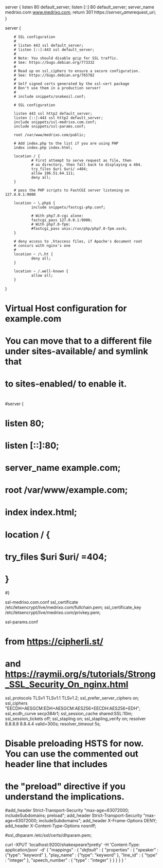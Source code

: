 server {
        listen 80 default_server;
        listen [::]:80 default_server;
        server_name medrixo.com www.medrixo.com;
        return 301 https://$server_name$request_uri;
}

server {


        # SSL configuration
        #
        # listen 443 ssl default_server;
        # listen [::]:443 ssl default_server;
        #
        # Note: You should disable gzip for SSL traffic.
        # See: https://bugs.debian.org/773332
        #
        # Read up on ssl_ciphers to ensure a secure configuration.
        # See: https://bugs.debian.org/765782
        #
        # Self signed certs generated by the ssl-cert package
        # Don't use them in a production server!
        #
        # include snippets/snakeoil.conf;

        # SSL configuration

        listen 443 ssl http2 default_server;
        listen [::]:443 ssl http2 default_server;
        include snippets/ssl-medrixo.com.conf;
        include snippets/ssl-params.conf;

        root /var/www/medrixo.com/public;

        # Add index.php to the list if you are using PHP
        index index.php index.html;

        location / {
                # First attempt to serve request as file, then
                # as directory, then fall back to displaying a 404.
                try_files $uri $uri/ =404;
                allow 106.51.64.111;
                deny all;
        }

        # pass the PHP scripts to FastCGI server listening on 127.0.0.1:9000

        location ~ \.php$ {
                include snippets/fastcgi-php.conf;

                # With php7.0-cgi alone:
                fastcgi_pass 127.0.0.1:9000;
                # With php7.0-fpm:
                #fastcgi_pass unix:/run/php/php7.0-fpm.sock;
        }

        # deny access to .htaccess files, if Apache's document root
        # concurs with nginx's one
        #
        location ~ /\.ht {
                deny all;
        }

        location ~ /.well-known {
                allow all;
        }
}


# Virtual Host configuration for example.com
#
# You can move that to a different file under sites-available/ and symlink that
# to sites-enabled/ to enable it.
#
#server {
#       listen 80;
#       listen [::]:80;
#
#       server_name example.com;
#
#       root /var/www/example.com;
#       index index.html;
#
#       location / {
#               try_files $uri $uri/ =404;
#       }
#}

ssl-medrixo.com.conf
ssl_certificate /etc/letsencrypt/live/medrixo.com/fullchain.pem;
ssl_certificate_key /etc/letsencrypt/live/medrixo.com/privkey.pem;

ssl-params.conf

# from https://cipherli.st/
# and https://raymii.org/s/tutorials/Strong_SSL_Security_On_nginx.html

ssl_protocols TLSv1 TLSv1.1 TLSv1.2;
ssl_prefer_server_ciphers on;
ssl_ciphers "EECDH+AESGCM:EDH+AESGCM:AES256+EECDH:AES256+EDH";
ssl_ecdh_curve secp384r1;
ssl_session_cache shared:SSL:10m;
ssl_session_tickets off;
ssl_stapling on;
ssl_stapling_verify on;
resolver 8.8.8.8 8.8.4.4 valid=300s;
resolver_timeout 5s;
# Disable preloading HSTS for now.  You can use the commented out header line that includes
# the "preload" directive if you understand the implications.
#add_header Strict-Transport-Security "max-age=63072000; includeSubdomains; preload";
add_header Strict-Transport-Security "max-age=63072000; includeSubdomains";
add_header X-Frame-Options DENY;
add_header X-Content-Type-Options nosniff;

#ssl_dhparam /etc/ssl/certs/dhparam.pem;


curl -XPUT 'localhost:9200/shakespeare?pretty' -H 'Content-Type: application/json' -d'
{
 "mappings" : {
  "_default_" : {
   "properties" : {
    "speaker" : {"type": "keyword" },
    "play_name" : {"type": "keyword" },
    "line_id" : { "type" : "integer" },
    "speech_number" : { "type" : "integer" }
   }
  }
 }
}
'
